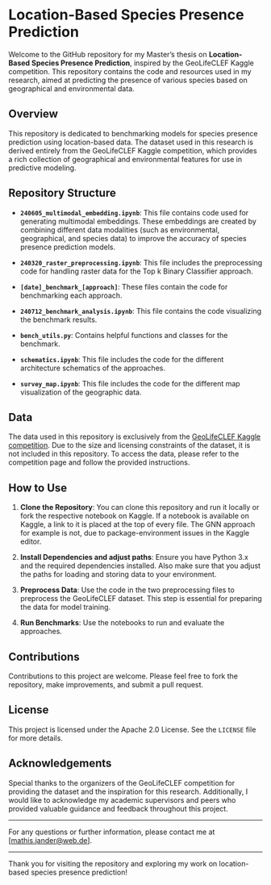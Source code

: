 # Location-Based Species Presence Prediction

Welcome to the GitHub repository for my Master’s thesis on **Location-Based Species Presence Prediction**, inspired by the GeoLifeCLEF Kaggle competition. This repository contains the code and resources used in my research, aimed at predicting the presence of various species based on geographical and environmental data.

## Overview

This repository is dedicated to benchmarking models for species presence prediction using location-based data. The dataset used in this research is derived entirely from the GeoLifeCLEF Kaggle competition, which provides a rich collection of geographical and environmental features for use in predictive modeling.

## Repository Structure

- **`240605_multimodal_embedding.ipynb`**: This file contains code used for generating multimodal embeddings. These embeddings are created by combining different data modalities (such as environmental, geographical, and species data) to improve the accuracy of species presence prediction models.

- **`240320_raster_preprocessing.ipynb`**: This file includes the preprocessing code for handling raster data for the Top k Binary Classifier approach.

- **`[date]_benchmark_[approach]`**: These files contain the code for benchmarking each approach.

- **`240712_benchmark_analysis.ipynb`**: This file contains the code visualizing the benchmark results.

- **`bench_utils.py`**: Contains helpful functions and classes for the benchmark.

- **`schematics.ipynb`**: This file includes the code for the different architecture schematics of the approaches.

- **`survey_map.ipynb`**: This file includes the code for the different map visualization of the geographic data.

## Data

The data used in this repository is exclusively from the [GeoLifeCLEF Kaggle competition](https://www.kaggle.com/competitions/geolifeclef-2024). Due to the size and licensing constraints of the dataset, it is not included in this repository. To access the data, please refer to the competition page and follow the provided instructions.

## How to Use

1. **Clone the Repository**:
   You can clone this repository and run it locally or fork the respective notebook on Kaggle. If a notebook is available on Kaggle, a      link to it is placed at the top of every file. The GNN approach for example is not, due to package-environment issues in the Kaggle      editor.

2. **Install Dependencies and adjust paths**: 
   Ensure you have Python 3.x and the required dependencies installed. Also make sure that you adjust the paths for loading and storing     data to your environment.

3. **Preprocess Data**: 
   Use the code in the two preprocessing files to preprocess the GeoLifeCLEF dataset. This step is essential for preparing     the data     for model training.

4. **Run Benchmarks**: 
   Use the notebooks to run and evaluate the approaches.


## Contributions

Contributions to this project are welcome. Please feel free to fork the repository, make improvements, and submit a pull request.

## License

This project is licensed under the Apache 2.0 License. See the `LICENSE` file for more details.

## Acknowledgements

Special thanks to the organizers of the GeoLifeCLEF competition for providing the dataset and the inspiration for this research. Additionally, I would like to acknowledge my academic supervisors and peers who provided valuable guidance and feedback throughout this project.

---

For any questions or further information, please contact me at [mathis.jander@web.de].

---

Thank you for visiting the repository and exploring my work on location-based species presence prediction!
